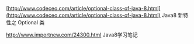 [http://www.codeceo.com/article/optional-class-of-java-8.html](http://www.codeceo.com/article/optional-class-of-java-8.html)   Java8 新特性之 Optional 类

http://www.importnew.com/24300.html   Java8学习笔记

  


